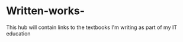 # Written-works-
This hub will contain links to the textbooks I'm writing as part of my IT education
